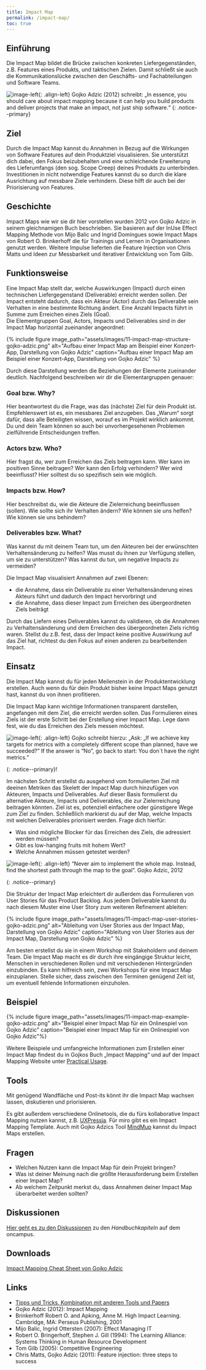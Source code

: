 ```yaml
---
title: Impact Map
permalink: /impact-map/
toc: true
---
```


## Einführung
Die Impact Map bildet die Brücke zwischen konkreten Liefergegenständen, z.B. Features eines Produkts, und taktischen Zielen. 
Damit schließt sie auch die Kommunikationslücke zwischen den Geschäfts- und Fachabteilungen und Software Teams.

![image-left]({{site.baseurl}}/assets/images/read-light-idea.png){: .align-left}
Gojko Adzic (2012) schreibt: „In essence, you should care about impact mapping because it can help you build products and deliver projects that make an impact, not just ship software.“
{: .notice--primary}

## Ziel
Durch die Impact Map kannst du Annahmen in Bezug auf die Wirkungen von Software Features auf dein Produktziel visualisieren. 
Sie unterstützt dich dabei, den Fokus beizubehalten und eine schleichende Erweiterung des Lieferumfangs (den sog. Scope Creep) deines Produkts zu unterbinden. 
Investitionen in nicht notwendige Features kannst du so durch die klare Ausrichtung auf messbare Ziele verhindern. 
Diese hilft dir auch bei der Priorisierung von Features. 

## Geschichte
Impact Maps wie wir sie dir hier vorstellen wurden 2012 von Gojko Adzic in seinem gleichnamigen Buch beschrieben. 
Sie basieren auf der InUse Effect Mapping Methode von Mijo Balic und Ingrid Domingues sowie Impact Maps von Robert O. Brinkerhoff die für Trainings und Lernen in Organisationen genutzt werden. 
Weitere Impulse lieferten die Feature Injection von Chris Matts und Ideen zur Messbarkeit und iterativer Entwicklung von Tom Gilb. 

## Funktionsweise
Eine Impact Map stellt dar, welche Auswirkungen (Impact) durch einen technischen Liefergegenstand (Deliverable) erreicht werden sollen. 
Der Impact entsteht dadurch, dass ein Akteur (Actor) durch das Deliverable sein Verhalten in eine bestimmte Richtung ändert. 
Eine Anzahl Impacts führt in Summe zum Erreichen eines Ziels (Goal).  
Die Elementgruppen Goal, Actors, Impacts und Deliverables sind in der Impact Map horizontal zueinander angeordnet: 

{% include figure image_path="assets/images/11-impact-map-structure-gojko-adzic.png" alt="Aufbau einer Impact Map am Beispiel einer Konzert-App, Darstellung von Gojko Adzic" caption="Aufbau einer Impact Map am Beispiel einer Konzert-App, Darstellung von Gojko Adzic" %}

Durch diese Darstellung werden die Beziehungen der Elemente zueinander deutlich.
Nachfolgend beschreiben wir dir die Elementargruppen genauer:

### Goal bzw. Why?
Hier beantwortest du die Frage, was das (nächste) Ziel für dein Produkt ist.
Empfehlenswert ist es, ein messbares Ziel anzugeben. 
Das „Warum“ sorgt dafür, dass alle Beteiligten wissen, worauf es im Projekt wirklich ankommt. 
Du und dein Team können so auch bei unvorhergesehenen Problemen zielführende Entscheidungen treffen.

### Actors bzw. Who? 
Hier fragst du, wer zum Erreichen das Ziels beitragen kann. 
Wer kann im positiven Sinne beitragen? 
Wer kann den Erfolg verhindern? 
Wer wird beeinflusst? 
Hier solltest du so spezifisch sein wie möglich.

### Impacts bzw. How?
Hier beschreibst du, wie die Akteure die Zielerreichung beeinflussen (sollen).
Wie sollte sich ihr Verhalten ändern? 
Wie können sie uns helfen? 
Wie können sie uns behindern?

### Deliverables bzw. What?
Was kannst du mit deinem Team tun, um den Akteuren bei der erwünschten Verhaltensänderung zu helfen? 
Was musst du ihnen zur Verfügung stellen, um sie zu unterstützen? 
Was kannst du tun, um negative Impacts zu vermeiden?

Die Impact Map visualisiert Annahmen auf zwei Ebenen: 

* die Annahme, dass ein Deliverable zu einer Verhaltensänderung eines Akteurs führt und dadurch den Impact hervorbringt und 
* die Annahme, dass dieser Impact zum Erreichen des übergeordneten Ziels beiträgt

Durch das Liefern eines Deliverables kannst du validieren, ob die Annahmen zu Verhaltensänderung und dem Erreichen des übergeordneten Ziels richtig waren.
Stellst du z.B. fest, dass der Impact keine positive Auswirkung auf das Ziel hat, richtest du den Fokus auf einen anderen zu bearbeitenden Impact. 

## Einsatz
Die Impact Map kannst du für jeden Meilenstein in der Produktentwicklung erstellen. 
Auch wenn du für dein Produkt bisher keine Impact Maps genutzt hast, kannst du von ihnen profitieren. 

Die Impact Map kann wichtige Informationen transparent darstellen, angefangen mit dem Ziel, die erreicht werden sollen. 
Das Formulieren eines Ziels ist der erste Schritt bei der Erstellung einer Impact Map. 
Lege dann fest, wie du das Erreichen des Ziels messen möchtest. 

![image-left]({{site.baseurl}}/assets/images/read-light-idea.png){: .align-left}
Gojko schreibt hierzu: „Ask: „If we achieve key targets for metrics with a completely different scope than planned, have we succeeded?” If the answer is “No”, go back to start: You don´t have the right metrics.”
</div>
{: .notice--primary}!


Im nächsten Schritt erstellst du ausgehend vom formulierten Ziel mit deeinen Metriken das Skelett der Impact Map durch hinzufügen von Akteuren, Impacts und Deliverables.
Auf dieser Basis formulierst du alternative Akteure, Impacts und Deliverables, die zur Zielerreichung beitragen könnten. 
Ziel ist es, potenziell einfachere oder günstigere Wege zum Ziel zu finden.
Schließlich markierst du auf der Map, welche Impacts mit welchen Deliverables priorisiert werden. Frage dich hierfür: 

* Was sind mögliche Blocker für das Erreichen des Ziels, die adressiert werden müssen? 
* Gibt es low-hanging fruits mit hohem Wert? 
* Welche Annahmen müssen getestet werden?

![image-left]({{site.baseurl}}/assets/images/read-light-idea.png){: .align-left}
“Never aim to implement the whole map. Instead, find the shortest path through the map to the goal”. Gojko Adzic, 2012
</div>
{: .notice--primary}

Die Struktur der Impact Map erleichtert dir außerdem das Formulieren von User Stories für das Product Backlog. 
Aus jedem Deliverable kannst du nach diesem Muster eine User Story zum weiteren Refinement ableiten: 

{% include figure image_path="assets/images/11-impact-map-user-stories-gojko-adzic.png" alt="Ableitung von User Stories aus der Impact Map, Darstellung von Gojko Adzic" caption="Ableitung von User Stories aus der Impact Map, Darstellung von Gojko Adzic" %}

Am besten erstellst du sie in einem Workshop mit Stakeholdern und deinem Team.
Die Impact Map macht es dir durch ihre eingängige Struktur leicht, Menschen in verschiedenen Rollen und mit verschiedenen Hintergründen einzubinden.
Es kann hilfreich sein, zwei Workshops für eine Impact Map einzuplanen. 
Stelle sicher, dass zwischen den Terminen genügend Zeit ist, um eventuell fehlende Informationen einzuholen. 


## Beispiel

{% include figure image_path="assets/images/11-impact-map-example-gojko-adzic.png" alt="Beispiel einer Impact Map für ein Onlinespiel von Gojko Adzic" caption="Beispiel einer Impact Map für ein Onlinespiel von Gojko Adzic"%}

Weitere Beispiele und umfangreiche Informationen zum Erstellen einer Impact Map findest du in Gojkos Buch „Impact Mapping“ und auf der Impact Mapping Website unter [Practical Usage](https://www.impactmapping.org/tips-and-tricks.html). 

## Tools
Mit genügend Wandfläche und Post-its könnt ihr die Impact Map wachsen lassen, diskutieren und priorisieren. 

Es gibt außerdem verschiedene Onlinetools, die du fürs kollaborative Impact Mapping nutzen kannst, z.B. [UXPressia](https://uxpressia.com/impact-map-online-tool).
Für miro gibt es ein Impact Mapping Template. 
Auch mit Gojko Adzics Tool [MindMup](https://www.mindmup.com/) kannst du Impact Maps erstellen.

## Fragen

* Welchen Nutzen kann die Impact Map für dein Projekt bringen?
* Was ist deiner Meinung nach die größte Herausforderung beim Erstellen einer Impact Map?
* Ab welchem Zeitpunkt merkst du, dass Annahmen deiner Impact Map überarbeitet werden sollten?

## Diskussionen
[Hier geht es zu den Diskussionen](https://www.oncampus.de/blocks/oc_mooc_nav/forum_view.php?showall=false&id=47546) zu den *Handbuchkapiteln* auf dem oncampus.

## Downloads
[Impact Mapping Cheat Sheet von Gojko Adzic](https://www.impactmapping.org/assets/cheatsheet.pdf)


## Links

* [Tipps und Tricks, Kombination mit anderen Tools und Papers](https://www.impactmapping.org/tips-and-tricks.html)
* Gojko Adzic (2012): Impact Mapping
* Brinkerhoff Robert O. and Apking, Anne M. High Impact Learning. Cambridge, MA: Perseus Publishing, 2001
* Mijo Balic, Ingrid Ottersten (2007): Effect Managing IT
* Robert O. Bringerhoff, Stephen J. Gill (1994): The Learning Alliance: Systems Thinking in Human Resource Development
* Tom Gilb (2005): Competitive Engineering
* Chris Matts, Gojko Adzic (2011): Feature injection: three steps to success


